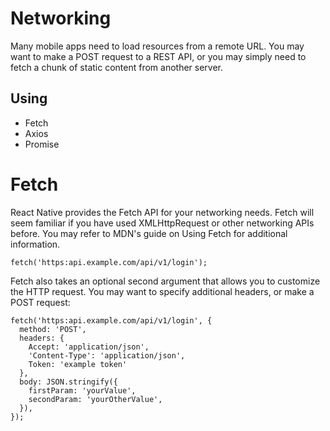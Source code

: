 # Networking
Many mobile apps need to load resources from a remote URL. You may want to make a POST request to a REST API, or you may simply need to fetch a chunk of static content from another server.

## Using
- Fetch
- Axios
- Promise


# Fetch

React Native provides the Fetch API for your networking needs. Fetch will seem familiar if you have used XMLHttpRequest or other networking APIs before. You may refer to MDN's guide on Using Fetch for additional information.

```
fetch('https:api.example.com/api/v1/login');
```
Fetch also takes an optional second argument that allows you to customize the HTTP request. You may want to specify additional headers, or make a POST request:

```
fetch('https:api.example.com/api/v1/login', {
  method: 'POST',
  headers: {
    Accept: 'application/json',
    'Content-Type': 'application/json',
    Token: 'example token'
  },
  body: JSON.stringify({
    firstParam: 'yourValue',
    secondParam: 'yourOtherValue',
  }),
});

```
